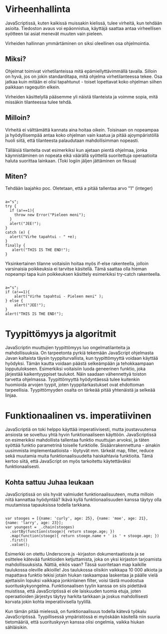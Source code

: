 Virheenhallinta
===============

JavaScriptissä, kuten kaikissä muissakin kielissä, tulee virheitä, kun tehdään asioita. Tiedoston avaus voi epäonnistua,
käyttäjä saattaa antaa virheellisen syötteen tai asiat menevät muuten vain pieleen.

Virheiden hallinnan ymmärtäminen on siksi oleellinen osa ohjelmointia.

Miksi?
------

Ohjelmat toimivat virhetilanteissa mitä epämiellyttävimmällä tavalla. Silloin on hyvä, jos on jokin standarditapa, mitä
ohjelma virhetilanteessa tekee. Osa jatkaa kuin mitään ei olisi tapahtunut - toiset lopettavat koko ohjelman siihen
paikkaan ragequitin elkein.

Virheiden käsittelyllä pääsemme yli näistä tilanteista ja voimme sopia, mitä missäkin tilanteessa tulee tehdä.

Milloin?
--------

Virheitä ei välttämättä kannata aina hoitaa oikein. Toisinaan on nopeampaa ja hyödyllisempää antaa koko ohjelman vain
kaatua ja pitää ajoympäristöllä huoli siitä, että tilanteesta palaudutaan mahdollisimman nopeasti.

Tälläisiä tilanteita ovat esimerkiksi kun ajetaan pientä ohjelmaa, jonka käynnistäminen on nopeata eikä väärällä
syöttellä suoritettuja operaatioita haluta suorittaa lainkaan. (Toki logiin jäljen jättäminen on fiksua)

Miten?
------
Tehdään laajahko poc.
Oletetaan, että a pitää tallentaa arvo "1" (integer)

<pre><code>
a="s";
try {
  if (a!==1){
    throw new Error("Pieleen meni");
  }
  alert("JEE!");
}
catch (e) {
  alert("Virhe tapahtui - " +e);
}
finally {
   alert("THIS IS THE END!");
}
</code></pre>

Yksinkertainen tilanne voitaisiin hoitaa myös if-else rakenteella, jolloin varsinaisia poikkeuksia ei tarvitse käsitellä. 
Tämä saattaa olla hieman nopeampi tapa kuin poikkeuksen käsittely esimerkiksi try-catch rakenteella.

<pre><code>
a="s";
if (a!==1){
	alert("Virhe tapahtui - Pieleen meni" );
} else {
	alert("JEE!");
}
alert("THIS IS THE END!");
</code></pre>

Tyypittömyys ja algoritmit
===============

JavaScriptin muuttujien tyypittömyys luo ongelmatilanteita ja mahdollisuuksia. On tarpeetonta pyrkiä tekemään JavaScript ohjelmasta Javan kaltaista täysin tyyppiturvallista, kun tyypittömyyttä voidaan käyttää hyödyksi. Tämän kautta voidaan päästä selkeämpään ja tehokkaampaan lopputulokseen. Esimerkiksi voitaisiin luoda geneerinen funktio, joka järjestää kaikentyyppiset taulukot. Näin saadaan vähennettyä toiston tarvetta ohjelmassa. Tyypittömyyttä hyödyntäessä tulee kuitenkin huomioida arvojen tyypit, joten tyyppitarkastukset ovat ehdottoman tarpeellisia. Tyypittömyyden osalta on tärkeää pitää yhtenäistä ja selkeää linjaa.

Funktionaalinen vs. imperatiivinen
==================================

JavaScriptiä on toki helppo käyttää imperatiivisesti, mutta joustavuutensa ansiosta se soveltuu yhtä hyvin funktionaaliseen käyttöön. JavaScriptissä on esimerkiksi mahdollista tallentaa funktio muuttujan arvoksi, ja täten syöttää funktio parametrinä toiselle funktiolle. Sisäänrakennettuna - ainakin uusimmista implementaatioista - löytyvät mm. tärkeät map, filter, reduce sekä muutamia muita funktionaalisuudelta haiskahtavia funktioita. Tämä kertoo siitä, että JavaScript on myös tarkoitettu käytettäväksi funktionaalisesti.

Kohta sattuu Juhaa leukaan
--------------------------

JavaScriptissä on siis hyvät valmiudet funktionaalisuuteen, mutta milloin niitä kannattaa hyödyntää? Ikävä kyllä funktionaalisuuden kanssa täytyy olla muutamissa tapauksissa todella tarkkana.

<pre><code>
var stooges = [{name: 'curly', age: 25}, {name: 'moe', age: 21}, {name: 'larry', age: 23}];
var youngest = _.chain(stooges)
  .sortBy(function(stooge){ return stooge.age; })
  .map(function(stooge){ return stooge.name + ' is ' + stooge.age; })
  .first()
  .value();
</code></pre>

Esimerkki on otettu Underscore.js -kirjaston dokumentaatiosta ja se esittelee kätevää funktioiden ketjuttamista, joka on yksi kirjaston tarjoamista mahdollisuuksista. Nättiä, eikös vaan? Tässä suoritetaan map kaikille taulukossa oleville alkioille! Jos taulukossa olisikin vaikkapa 10 000 alkiota ja mapattava funktio tekisi jotain hiukan raskaampaa laskentaa ja päälle vielä ajettaisiin lopuksi vaikkapa jonkinlainen filter, voisi tästä muodostua suorituskykyongelma. Funktionaalisen tyylin kanssa on siis pidettävä muistissa, että JavaScriptissä ei ole laiskuuden tuomia etuja, joten operaatioiden järjestys täytyy harkita tarkkaan ja joskus mahdollisesti korvata jokin kohta imperatiivisella tyylillä.

Kun tämän pitää mielessä, on funktionaalisuus todella kätevä työkalu JavaScriptissä. Tyypillisessä ympäristössä ei myöskään käsitellä niin suuria tietomääriä, että suorituskyvyn kanssa olisi ongelmia, vaikka hiukan sähläisikin.
